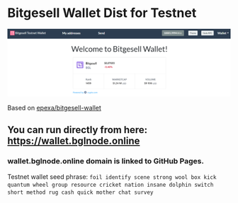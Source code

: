 # Bitgesell Wallet Dist for Testnet

<img src="walletbglnode.png">

Based on [epexa/bitgesell-wallet](https://github.com/epexa/bitgesell-wallet)

## You can run directly from here: https://wallet.bglnode.online

### wallet.bglnode.online domain is linked to GitHub Pages.

Testnet wallet seed phrase:
`foil identify scene strong wool box kick quantum wheel group resource cricket nation insane dolphin switch short method rug cash quick mother chat survey`

